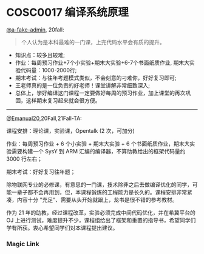 
# COSC0017 编译系统原理

[@a-fake-admin](https://github.com/a-fake-admin), 20fall:

> 个人认为是本科最难的一门课，上完代码水平会有质的提升。
- 知识点：较多且较难;
- 作业：每周预习作业+7个小实验+期末大实验+6-7个书面纸质作业, 期末大实验代码量：1000-2000行;
- 期末考试：与往年考题模式类似，不会刻意的刁难你，好好复习即可;
- 王老师真的是一位负责的好老师！课堂讲解非常细致深入;
- 总体上，学好编译这门课程一定要做好每周的预习作业，加上课堂的再次巩固，这样期末复习起来就会很方便。

---

[@Emanual20](https://github.com/Emanual20),20Fall,21Fall-TA:

课程安排：理论课，实验课，Opentalk (2 次，可加分)

作业：每周预习作业 + 6 个小实验 + 期末大实验 + 6 个书面纸质作业，期末大实验需要构建一个 SysY 到 ARM 汇编的编译器，不算助教给出的框架代码量约 3000 行左右；

期末考试：好好复习往年题；

除物联网专业的必修课，有意思的一门课，技术除非之后去做编译优化的同学，可能一辈子都不会再用到，但，本课程锻炼的工程能力是长久的。课程安排非常紧凑，内容十分 "充足"、需要从头开始就跟上，龙书是很不错的参考教材。

作为 21 年的助教，经过课程改革，实验必须完成中间代码优化，并在希冀平台的 OJ 上进行测试，难度提升不少，课程组给出了框架和重置的指导书，希望同学们学有所获。衷心希望同学们对本课程提出建议。



### Magic Link


<!-- [2017-2021](https://github.com/Emanual20/Emanual20.github.io/tree/main/resources/grade-3/COSC0017) -->
